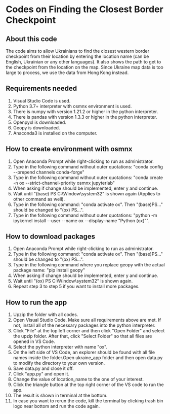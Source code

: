 # Codes on Finding the Closest Border Checkpoint


## About this code

The code aims to allow Ukrainians to find the closest western border checkpoint from their location by entering the location name (can be English, Ukrainian or any other languages). It also shows the path to get to the checkpoint from the location on the map. Since Ukraine map data is too large to process, we use the data from Hong Kong instead.


## Requirements needed

1. Visual Studio Code is used.
2. Python 3.7+ interpreter with osmnx environment is used.
3. There is numpy with version 1.21.2 or higher in the python interpreter.
4. There is pandas with version 1.3.3 or higher in the python interpreter.
5. Openpyxl is downloaded.
6. Geopy is downloaded.
7. Anaconda3 is installed on the computer.


## How to create environment with osmnx

1. Open Anaconda Prompt while right-clicking to run as administrator.
2. Type in the following command without outer quotations: "conda config --prepend channels conda-forge"
3. Type in the following command without outer quotations: "conda create -n ox --strict-channel-priority osmnx jupyterlab"
4. When asking if change should be implemented, enter y and continue.
5. Wait until "(base) PS C:\Window\system32" is shown again (Applies to other command as well).
6. Type in the following command: "conda activate ox". Then "(base)PS..." should be changed to "(ox) PS...".
7. Type in the following command without outer quotations: "python -m ipykernel install --user --name ox --display-name "Python (ox)"".

## How to download packages

1. Open Anaconda Prompt while right-clicking to run as administrator.
2. Type in the following command: "conda activate ox". Then "(base)PS..." should be changed to "(ox) PS...".
3. Type in the following command where you replace geopy with the actual package name: "pip install geopy"
4. When asking if change should be implemented, enter y and continue.
5. Wait until "(ox) PS C:\Window\system32" is shown again.
6. Repeat step 3 to step 5 if you want to install more packages.


## How to run the app

1. Upzip the folder with all codes.
2. Open Visual Studio Code. Make sure all requirements above are met. If not, install all of the necessary packages into the python interpreter.
3. Click "File" at the top left corner and then click "Open Folder" and select the upzip folder. After that, click "Select Folder" so that all files are opened in VS Code.
4. Select the python interpreter with name "ox".
5. On the left side of VS Code, an explorer should be found with all file names inside the folder.Open ukraine_app folder and then open data.py to modify the directory to your own version.
6. Save data.py and close it off. 
7. Click "app.py" and open it.
8. Change the value of location_name to the one of your interest.
9. Click the triangle button at the top right corner of the VS code to run the app.
10. The result is shown in terminal at the bottom.
11. In case you want to rerun the code, kill the terminal by clicking trash bin logo near bottom and run the code again.
